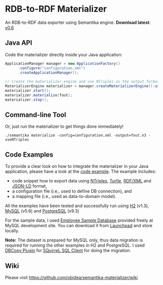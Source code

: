 RDB-to-RDF Materializer
=======================

An RDB-to-RDF data exporter using Semantika engine. **Download latest**: [v0.6](https://github.com/obidea/semantika-materializer/releases)

Java API
--------

Code the materializer directly inside your Java application:

```java
ApplicationManager manager = new ApplicationFactory()
      .configure("configuration.xml")
      .createApplicationManager();
      
// Create the materializer engine and use NTriples as the output format.
MaterializerEngine materializer = manager.createMaterializerEngine().useNTriples();
materializer.start();
materializer.materialize(fout);
materializer.stop();
```

Command-line Tool
-----------------

Or, just run the materializer to get things done immediately!

```
./semantika materialize -config=configuration.xml -output=fout.n3 -useNTriples
```

Code Examples
-------------

To provide a clear look on how to integrate the materializer in your Java application, please have a look at the
[code example](https://github.com/obidea/semantika-materializer/tree/master/example). The example includes:
* code snippet how to export data using [NTriples][1], [Turtle][2], [RDF/XML][3] and [JSON-LD][4] format,
* a configuration file (i.e., used to define DB connection), and
* a mapping file (i.e., used as data-to-domain model).

All the examples have been tested and successfully run using [H2][5] (v1.3), [MySQL][6] (v5.6) and [PostgreSQL][7] (v9.3)

For the sample data, I used [Employee Sample Database](http://dev.mysql.com/doc/employee/en/index.html) provided freely
at MySQL development site. You can download it from [Launchpad](https://launchpad.net/test-db/) and store locally.

**Note:** The dataset is prepared for MySQL only, thus data migration is required for running the other examples in H2
and PostgreSQL. I used [DBCopy Plugin](http://dbcopyplugin.sourceforge.net/) for
[SQuirreL SQL Client](http://squirrel-sql.sourceforge.net/) for doing the migration.

Wiki
----

Please visit https://github.com/obidea/semantika-materializer/wiki

  [1]: http://www.w3.org/TR/n-triples/   "W3C recommendation on NTriples syntax"
  [2]: http://www.w3.org/TR/turtle/   "W3C recommendation on Turtle syntax"
  [3]: http://www.w3.org/TR/rdf-syntax-grammar/   "W3C recommendation on RDF/XML syntax"
  [4]: http://www.w3.org/TR/json-ld/   "W3C recommendation on JSON-LD syntax"
  [5]: http://www.h2database.com/   "H2 site"
  [6]: http://www.mysql.com/   "MySQL site"
  [7]: http://www.postgresql.org/   "PostgreSQL site"
  